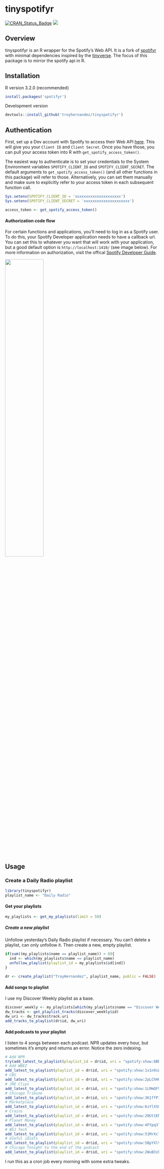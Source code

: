 
<!-- README.md is generated from README.Rmd. Please edit that file -->

# tinyspotifyr

[![CRAN\_Status\_Badge](http://www.r-pkg.org/badges/version/tinyspotifyr?color=yellow)](https://cran.r-project.org/package=tinyspotifyr)
![](http://cranlogs.r-pkg.org/badges/tinyspotifyr?color=yellow)

## Overview

tinyspotifyr is an R wrapper for the Spotify’s Web API. It is a fork of
[spotifyr](https://github.com/charlie86/spotifyr) with minimal
dependencies inspired by the [tinyverse](http://www.tinyverse.org/). The
focus of this package is to mirror the spotify api in R.

## Installation

R version 3.2.0 (recommended)

``` r
install.packages('spotifyr')
```

Development version

``` r
devtools::install_github('troyhernandez/tinyspotifyr')
```

## Authentication

First, set up a Dev account with Spotify to access their Web API
[here](https://developer.spotify.com/my-applications/#!/applications).
This will give you your `Client ID` and `Client Secret`. Once you have
those, you can pull your access token into R with
`get_spotify_access_token()`.

The easiest way to authenticate is to set your credentials to the System
Environment variables `SPOTIFY_CLIENT_ID` and `SPOTIFY_CLIENT_SECRET`.
The default arguments to `get_spotify_access_token()` (and all other
functions in this package) will refer to those. Alternatively, you can
set them manually and make sure to explicitly refer to your access token
in each subsequent function call.

``` r
Sys.setenv(SPOTIFY_CLIENT_ID = 'xxxxxxxxxxxxxxxxxxxxx')
Sys.setenv(SPOTIFY_CLIENT_SECRET = 'xxxxxxxxxxxxxxxxxxxxx')

access_token <- get_spotify_access_token()
```

#### Authorization code flow

For certain functions and applications, you’ll need to log in as a
Spotify user. To do this, your Spotify Developer application needs to
have a callback url. You can set this to whatever you want that will
work with your application, but a good default option is
`http://localhost:1410/` (see image below). For more information on
authorization, visit the offical [Spotify Developer
Guide](https://developer.spotify.com/documentation/general/guides/authorization-guide/).

<img src="man/figures/spotifyr_auth_screenshot.png" width="50%" />

## Usage

### Create a Daily Radio playlist

``` r
library(tinyspotifyr)
playlist_name <- "Daily Radio"
```

#### Get your playlists

``` r
my_playlists <- get_my_playlists(limit = 50)
```

##### Create a new playlist

Unfollow yesterday’s Daily Radio playlist if necessary. You can’t delete
a playlist, can only unfollow it. Then create a new, empty playlist.

``` r
if(sum((my_playlists$name == playlist_name)) > 0){
  ind <- which(my_playlists$name == playlist_name)
  unfollow_playlist(playlist_id = my_playlists$id[ind])
}

dr <- create_playlist("TroyHernandez", playlist_name, public = FALSE)
```

#### Add songs to playlist

I use my Discover Weekly playlist as a base.

``` r
discover_weekly <- my_playlists[which(my_playlists$name == "Discover Weekly"),]
dw_tracks <- get_playlist_tracks(discover_weekly$id)
dw_uri <- dw_tracks$track.uri
add_tracks_to_playlist(dr$id, dw_uri)
```

#### Add podcasts to your playlist

I listen to 4 songs between each podcast. NPR updates every hour, but
sometimes it’s empty and returns an error. Notice the zero indexing.

``` r
# Add NPR
try(add_latest_to_playlist(playlist_id = dr$id, uri = "spotify:show:6BRSvIBNQnB68GuoXJRCnQ", position = 0), silent = TRUE)
# Add WBEZ
add_latest_to_playlist(playlist_id = dr$id, uri = "spotify:show:1x1n9iWJLYNXYdDgLk5yQu", position = 1)
# CBS
add_latest_to_playlist(playlist_id = dr$id, uri = "spotify:show:2pLChHUBuwElfAplwVGTdF", position = 6)
# JRE Clips
add_latest_to_playlist(playlist_id = dr$id, uri = "spotify:show:1LMmQF9PH8LjYrktU0Oq5Y", position = 7)
# Chicago Tribune
add_latest_to_playlist(playlist_id = dr$id, uri = "spotify:show:3K1ffPI9ynW3mO24A5rfbF", position = 12)
# Marketplace
add_latest_to_playlist(playlist_id = dr$id, uri = "spotify:show:6zYlX5UGEPmNCWacYUJQGD", position = 13)
# Crains
add_latest_to_playlist(playlist_id = dr$id, uri = "spotify:show:20Ut1ENH9nTy4LqWF9p8vq", position = 18)
# Planet Money
add_latest_to_playlist(playlist_id = dr$id, uri = "spotify:show:4FYpq3lSeQMAhqNI81O0Cn", position = 23)
# WSJ Tech
add_latest_to_playlist(playlist_id = dr$id, uri = "spotify:show:51MrXc7hJQBE2WJf2g4aWN", position = 28)
# Useful idiots
add_latest_to_playlist(playlist_id = dr$id, uri = "spotify:show:5BpYXlVorOw5FZ9pfpu7ff", position = 33)
# Chicago Tonight to the end of the podcast
add_latest_to_playlist(playlist_id = dr$id, uri = "spotify:show:2WuB3zkmXGo7sJUZ6GQIx3")
```

I run this as a cron job every morning with some extra tweaks.
